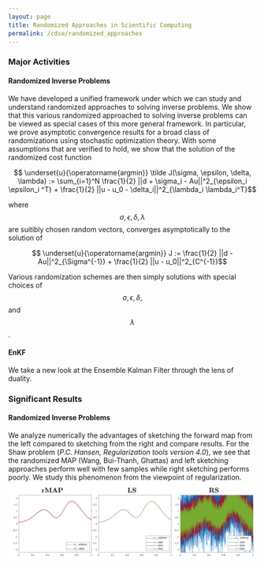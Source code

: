```yaml
---
layout: page
title: Randomized Approaches in Scientific Computing
permalink: /cdse/randomized_approaches
---
```


### Major Activities 
#### Randomized Inverse Problems
We have developed a unified framework under which we can study and understand
randomized approaches to solving inverse problems. We show that this 
various randomized approached to solving inverse problems can be viewed
as special cases of this more general framework. In particular, we prove
asymptotic convergence results for a broad class of randomizations using 
stochastic optimization theory. With some assumptions that are verified to hold, 
we show that the solution of the randomized cost function

$$ \underset{u}{\operatorname{argmin}} \tilde J(\sigma, \epsilon, \delta, \lambda) := 
\sum_{i=1}^N
\frac{1}{2} ||d + \sigma_i - Au||^2_{\epsilon_i \epsilon_i ^T} + \frac{1}{2} ||u - u_0 - \delta_i||^2_{\lambda_i \lambda_i^T}$$

where $$\sigma, \epsilon, \delta, \lambda$$ are suitibly chosen random vectors, 
converges asymptotically to the solution of

$$ \underset{u}{\operatorname{argmin}} J := \frac{1}{2} ||d - Au||^2_{\Sigma^{-1}} + \frac{1}{2} ||u - u_0||^2_{C^{-1}}$$

Various randomization schemes are then simply solutions with special choices of $$\sigma, \epsilon, \delta,$$ and $$\lambda$$.

#### EnKF
We take a new look at the Ensemble Kalman Filter through the lens
of duality. 
<!-- Krish - please fill this in with more detail -->

### Significant Results
#### Randomized Inverse Problems
We analyze numerically the advantages of sketching the forward map 
from the left compared to sketching from the right and compare results.
For the Shaw problem (*P.C. Hansen, Regularization tools version 4.0*), 
we see that the randomized MAP (Wang, Bui-Thanh, Ghattas) and 
left sketching approaches perform well with few samples while right sketching 
performs poorly. We study this phenomenon from the viewpoint of regularization. 
![Randomized inverse solutions to Shaw problem](/assets/figures/jon/randomized_IP_shaw.png)

<!-- Some beautiful pictures or videos could go here -->
<!-- [![acoustic-elastic wave equation video](/assets/figures/jon/mangll_animation_frame.png)](/assets/figures/jon/mangll_animation_trimmed.ogv "Mangll video") -->

